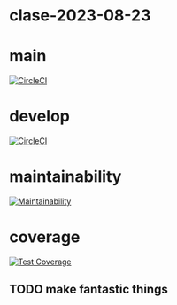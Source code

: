 # clase-2023-08-23

# main
[![CircleCI](https://dl.circleci.com/status-badge/img/gh/dqmdz/clase-2023-08-23/tree/main.svg?style=svg)](https://dl.circleci.com/status-badge/redirect/gh/dqmdz/clase-2023-08-23/tree/main)

# develop
[![CircleCI](https://dl.circleci.com/status-badge/img/gh/dqmdz/clase-2023-08-23/tree/develop.svg?style=svg)](https://dl.circleci.com/status-badge/redirect/gh/dqmdz/clase-2023-08-23/tree/develop)

# maintainability

[![Maintainability](https://api.codeclimate.com/v1/badges/779fae9cb8abc7b4e398/maintainability)](https://codeclimate.com/github/dqmdz/clase-2023-08-23/maintainability)

# coverage

[![Test Coverage](https://api.codeclimate.com/v1/badges/779fae9cb8abc7b4e398/test_coverage)](https://codeclimate.com/github/dqmdz/clase-2023-08-23/test_coverage)


## TODO make fantastic things
